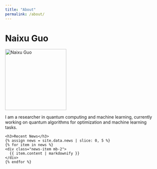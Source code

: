 ```yaml
---
title: "About"
permalink: /about/
---
```


# Naixu Guo

<div class="row">
  <div class="col-sm-4">
    <img src="{{ site.baseurl }}/photo.jpg" alt="Naixu Guo" class="img-fluid rounded" style="width: 200px; height: 200px;">
  </div>
  <div class="col-sm-8">
    <p class="lead">I am a researcher in quantum computing and machine learning, currently working on quantum algorithms for optimization and machine learning tasks.</p>
    
    <h3>Recent News</h3>
    {% assign news = site.data.news | slice: 0, 5 %}
    {% for item in news %}
    <div class="news-item mb-2">
      {{ item.content | markdownify }}
    </div>
    {% endfor %}
  </div>
</div>

